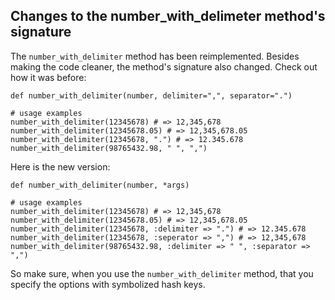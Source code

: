 ## Changes to the number\_with\_delimeter method's signature

The `number_with_delimiter` method has been reimplemented. Besides making the code cleaner, the method's signature also changed. Check out how it was before:

	def number_with_delimiter(number, delimiter=",", separator=".")

	# usage examples
	number_with_delimiter(12345678) # => 12,345,678
	number_with_delimiter(12345678.05) # => 12,345,678.05
	number_with_delimiter(12345678, ".") # => 12.345.678
	number_with_delimiter(98765432.98, " ", ",")

Here is the new version:

	def number_with_delimiter(number, *args)

	# usage examples
	number_with_delimiter(12345678) # => 12,345,678
	number_with_delimiter(12345678.05) # => 12,345,678.05
	number_with_delimiter(12345678, :delimiter => ".") # => 12.345.678
	number_with_delimiter(12345678, :seperator => ",") # => 12,345,678
	number_with_delimiter(98765432.98, :delimiter => " ", :separator => ",")

So make sure, when you use the `number_with_delimiter` method, that you specify the options with symbolized hash keys.